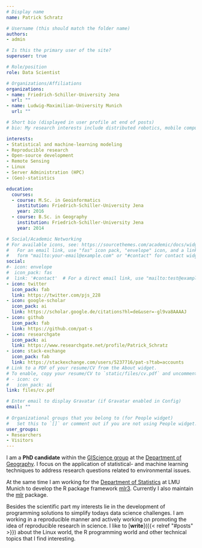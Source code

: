 ```yaml
---
# Display name
name: Patrick Schratz

# Username (this should match the folder name)
authors:
- admin

# Is this the primary user of the site?
superuser: true

# Role/position
role: Data Scientist

# Organizations/Affiliations
organizations:
- name: Friedrich-Schiller-University Jena
  url: ""
- name: Ludwig-Maximilian-University Munich
  url: ""

# Short bio (displayed in user profile at end of posts)
# bio: My research interests include distributed robotics, mobile computing and programmable matter.

interests:
- Statistical and machine-learning modeling
- Reproducible research
- Open-source development
- Remote Sensing
- Linux
- Server Administration (HPC)
- (Geo)-statistics

education:
  courses:
  - course: M.Sc. in Geoinformatics
    institution: Friedrich-Schiller-University Jena
    year: 2016
  - course: B.Sc. in Geography
    institution: Friedrich-Schiller-University Jena
    year: 2014

# Social/Academic Networking
# For available icons, see: https://sourcethemes.com/academic/docs/widgets/#icons
#   For an email link, use "fas" icon pack, "envelope" icon, and a link in the
#   form "mailto:your-email@example.com" or "#contact" for contact widget.
social:
#- icon: envelope
#  icon_pack: fas
#  link: '#contact'  # For a direct email link, use "mailto:test@example.org".
- icon: twitter
  icon_pack: fab
  link: https://twitter.com/pjs_228
- icon: google-scholar
  icon_pack: ai
  link: https://scholar.google.de/citations?hl=de&user=-gl9va8AAAAJ
- icon: github
  icon_pack: fab
  link: https://github.com/pat-s
- icon: researchgate
  icon_pack: ai
  link: https://www.researchgate.net/profile/Patrick_Schratz
- icon: stack-exchange
  icon_pack: fab
  link: https://stackexchange.com/users/5237716/pat-s?tab=accounts
# Link to a PDF of your resume/CV from the About widget.
# To enable, copy your resume/CV to `static/files/cv.pdf` and uncomment the lines below.  
# - icon: cv
#   icon_pack: ai
link: files/cv.pdf

# Enter email to display Gravatar (if Gravatar enabled in Config)
email: ""
  
# Organizational groups that you belong to (for People widget)
#   Set this to `[]` or comment out if you are not using People widget.  
user_groups:
- Researchers
- Visitors
---
```


I am a **PhD candidate** within the [GIScience group](http://www.geographie.uni-jena.de/Geoinformatik_p_1558.html) at the [Department of Geography](http://www.geographie.uni-jena.de/Institut+für+Geographie.html). 
I focus on the application of statistical- and machine learning techniques to address research questions related to environmental issues.  

At the same time I am working for the [Department of Statistics](http://www.compstat.statistik.uni-muenchen.de/) at LMU Munich to develop the R package framework [mlr3](https://github.com/mlr-org/mlr3).
Currently I also maintain the [mlr](https://github.com/mlr-org/mlr) package.

Besides the scientific part my interests lie in the development of programming solutions to simplify todays data science challenges. 
I am working in a reproducible manner and actively working on promoting the idea of reproducible research in science.
I like to [**write**]({{< relref "#posts" >}}) about the Linux world, the R programming world and other technical topics that I find interesting.
